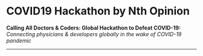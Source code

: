 # COVID19 Hackathon by Nth Opinion

<b> Calling All Doctors & Coders: Global Hackathon to Defeat COVID-19: </b> <i> Connecting physicians & developers globally in the wake of COVID-19 pandemic </i>
<hr> 
